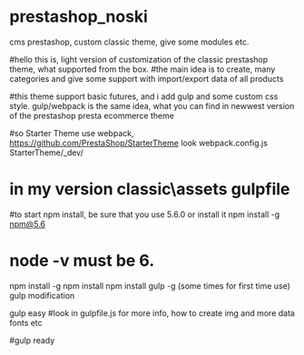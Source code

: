 # prestashop_noski
cms prestashop, custom classic theme, give some modules etc.

#hello this is, light version of customization of the classic prestashop theme, what supported from the box.
#the main idea is to create, many categories and give some support with import/export data of all products

#this theme support basic futures, and i add gulp and some custom css style. gulp/webpack is the same idea, what you can find in newwest version of the prestashop presta ecommerce theme


#so Starter Theme use webpack, https://github.com/PrestaShop/StarterTheme look webpack.config.js StarterTheme/_dev/

# in my version classic\assets gulpfile  

#to start npm install, be sure that you use 5.6.0   or install it  npm install -g npm@5.6 
# node -v must be 6.

npm install -g
npm install
npm install gulp -g (some times for first time use)
gulp
modification

gulp easy
#look in gulpfile.js for more info, how to create img and more data fonts etc
 

#gulp ready
